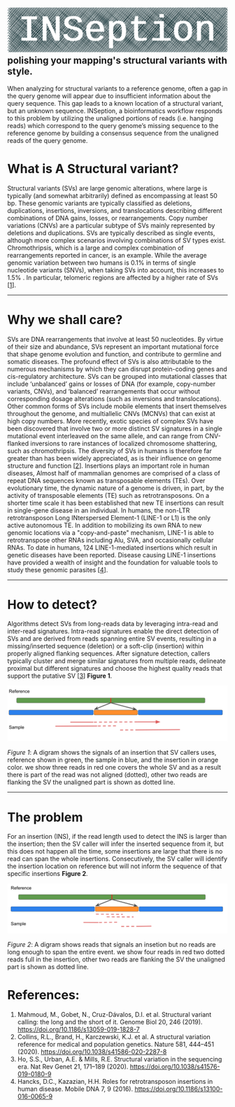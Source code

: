 ![INSeption](/.assets/INSeption.png)
polishing your mapping's structural variants with style.
---

When analyzing for structural variants to a reference genome, often a gap in the query genome will appear due to insufficient information about the query sequence. This gap leads to a known location of a structural variant, but an unknown sequence. INSeption, a bioinformatics workflow responds to this problem by utilizing the unaligned portions of reads (i.e. hanging reads) which correspond to the query genome’s missing sequence to the reference genome by building a consensus sequence from the unaligned reads of the query genome.

**What is A Structural variant?**
=================================  

Structural variants (SVs) are large genomic alterations, where large is typically (and somewhat arbitrarily) defined as encompassing at least 50 bp. These genomic variants are typically classified as deletions, duplications, insertions, inversions, and translocations describing different combinations of DNA gains, losses, or rearrangements. Copy number variations (CNVs) are a particular subtype of SVs mainly represented by deletions and duplications. SVs are typically described as single events, although more complex scenarios involving combinations of SV types exist. Chromothripsis, which is a large and complex combination of rearrangements reported in cancer, is an example. While the average genomic variation between two humans is 0.1% in terms of single nucleotide variants (SNVs), when taking SVs into account, this increases to 1.5% . In particular, telomeric regions are affected by a higher rate of SVs [[1]].

___

**Why we shall care?**
======================  

SVs are DNA rearrangements that involve at least 50 nucleotides. By virtue of their size and abundance, SVs represent an important mutational force that shape genome evolution and function, and contribute to germline and somatic diseases. The profound effect of SVs is also attributable to the numerous mechanisms by which they can disrupt protein-coding genes and cis-regulatory architecture. SVs can be grouped into mutational classes that include ‘unbalanced’ gains or losses of DNA (for example, copy-number variants, CNVs), and ‘balanced’ rearrangements that occur without corresponding dosage alterations (such as inversions and translocations). Other common forms of SVs include mobile elements that insert themselves throughout the genome, and multiallelic CNVs (MCNVs) that can exist at high copy numbers. More recently, exotic species of complex SVs have been discovered that involve two or more distinct SV signatures in a single mutational event interleaved on the same allele, and can range from CNV-flanked inversions to rare instances of localized chromosome shattering, such as chromothripsis. The diversity of SVs in humans is therefore far greater than has been widely appreciated, as is their influence on genome structure and function [[2]]. Insertions plays an important role in human diseases, Almost half of mammalian genomes are comprised of a class of repeat DNA sequences known as transposable elements (TEs). Over evolutionary time, the dynamic nature of a genome is driven, in part, by the activity of transposable elements (TE) such as retrotransposons. On a shorter time scale it has been established that new TE insertions can result in single-gene disease in an individual. In humans, the non-LTR retrotransposon Long INterspersed Element-1 (LINE-1 or L1) is the only active autonomous TE. In addition to mobilizing its own RNA to new genomic locations via a "copy-and-paste" mechanism, LINE-1 is able to retrotranspose other RNAs including Alu, SVA, and occasionally cellular RNAs. To date in humans, 124 LINE-1-mediated insertions which result in genetic diseases have been reported. Disease causing LINE-1 insertions have provided a wealth of insight and the foundation for valuable tools to study these genomic parasites [[4]].


___

**How to detect?**
==================

Algorithms detect SVs from long-reads data by leveraging intra-read and inter-read signatures. Intra-read signatures enable the direct detection of SVs and are derived from reads spanning entire SV events, resulting in a missing/inserted sequence (deletion) or a soft-clip (insertion) within properly aligned flanking sequences. After signature detection, callers typically cluster and merge similar signatures from multiple reads, delineate proximal but different signatures and choose the highest quality reads that support the putative SV [[3]] **Figure 1**.  


![INSeption](/.assets/ins.png)  

*Figure 1*: A digram shows the signals of an insertion that SV callers uses, reference shown in green, the sample in blue, and the insertion in orange color. we show three reads in red one covers the whole SV and as a result there is part of the read was not aligned (dotted), other two reads are flanking the SV the unaligned part is shown as dotted line.

___

**The problem**
===============

For an insertion (INS), if the read length used to detect the INS is larger than the insertion; then the SV caller will infer the inserted sequence from it, but this does not happen all the time, some insertions are large that there is no read can span the whole insertions. Consecutively, the SV caller will identify the insertion location on reference but will not inform the sequence of that specific insertions **Figure 2**.  

![INSeption](/.assets/ins2.png)

*Figure 2*: A digram shows reads that signals an insetion but no reads are long enough to span the entire event. we show four reads in red two dotted reads full in the insertion, other two reads are flanking the SV the unaligned part is shown as dotted line.


[1]: https://genomebiology.biomedcentral.com/articles/10.1186/s13059-019-1828-7
[2]: https://www.nature.com/articles/s41586-020-2287-8#citeas
[3]: https://www.nature.com/articles/s41576-019-0180-9#citeas
[4]: https://mobilednajournal.biomedcentral.com/articles/10.1186/s13100-016-0065-9

References:
==========
1. Mahmoud, M., Gobet, N., Cruz-Dávalos, D.I. et al. Structural variant calling: the long and the short of it. Genome Biol 20, 246 (2019). https://doi.org/10.1186/s13059-019-1828-7
2. Collins, R.L., Brand, H., Karczewski, K.J. et al. A structural variation reference for medical and population genetics. Nature 581, 444–451 (2020). https://doi.org/10.1038/s41586-020-2287-8
3. Ho, S.S., Urban, A.E. & Mills, R.E. Structural variation in the sequencing era. Nat Rev Genet 21, 171–189 (2020). https://doi.org/10.1038/s41576-019-0180-9
4. Hancks, D.C., Kazazian, H.H. Roles for retrotransposon insertions in human disease. Mobile DNA 7, 9 (2016). https://doi.org/10.1186/s13100-016-0065-9
